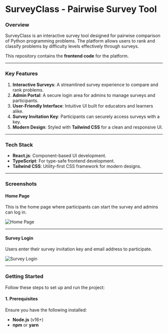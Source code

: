 # **SurveyClass - Pairwise Survey Tool**

### **Overview**
SurveyClass is an interactive survey tool designed for pairwise comparison of Python programming problems. The platform allows users to rank and classify problems by difficulty levels effectively through surveys.

This repository contains the **frontend code** for the platform.

---

### **Key Features**
1. **Interactive Surveys**: A streamlined survey experience to compare and rank problems.
2. **Admin Portal**: A secure login area for admins to manage surveys and participants.
3. **User-Friendly Interface**: Intuitive UI built for educators and learners alike.
4. **Survey Invitation Key**: Participants can securely access surveys with a key.
5. **Modern Design**: Styled with **Tailwind CSS** for a clean and responsive UI.

---

### **Tech Stack**
- **React.js**: Component-based UI development.
- **TypeScript**: For type-safe frontend development.
- **Tailwind CSS**: Utility-first CSS framework for modern designs.

---

### **Screenshots**

#### **Home Page**
This is the home page where participants can start the survey and admins can log in.

![Home Page](./C0A1BB62-2444-4931-B19E-C20759FFC1FA.jpeg)

---

#### **Survey Login**
Users enter their survey invitation key and email address to participate.

![Survey Login](./91BE556A-2DAA-41B1-BB1A-F28F4041058E.jpeg)

---

### **Getting Started**

Follow these steps to set up and run the project:

#### **1. Prerequisites**
Ensure you have the following installed:
- **Node.js** (v16+)
- **npm** or **yarn**
